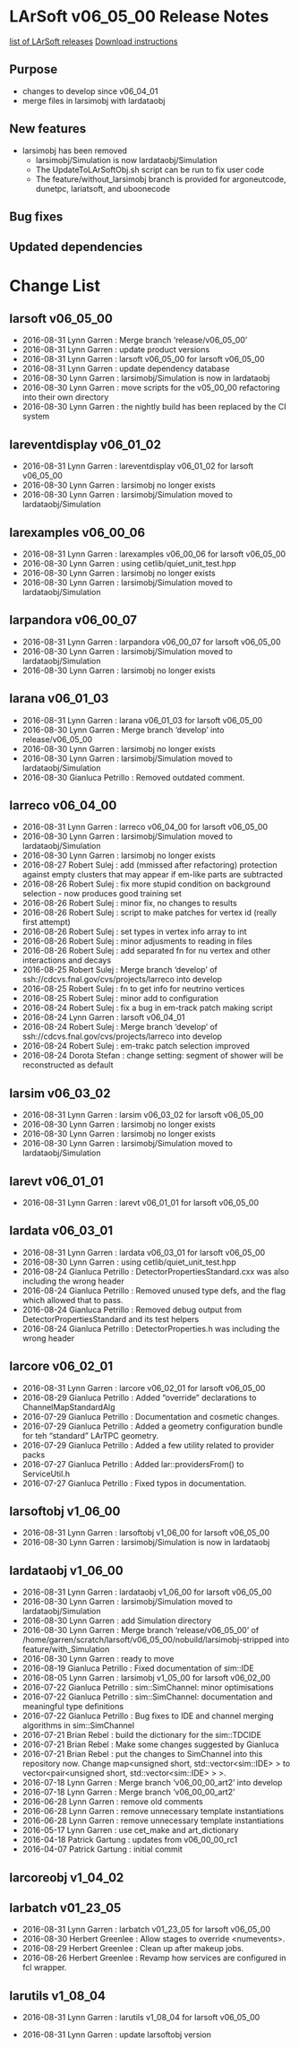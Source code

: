 LArSoft v06_05_00 Release Notes
======================================================================

[list of LArSoft releases](LArSoft_release_list)
[Download instructions](http://scisoft.fnal.gov/scisoft/bundles/larsoft/v06_05_00/larsoft-v06_05_00.html)

Purpose
--------------------

-   changes to develop since v06_04_01
-   merge files in larsimobj with lardataobj

New features
------------------------------

-   larsimobj has been removed
    -   larsimobj/Simulation is now lardataobj/Simulation
    -   The UpdateToLArSoftObj.sh script can be run to fix user code
    -   The feature/without_larsimobj branch is provided for argoneutcode, dunetpc, lariatsoft, and uboonecode

Bug fixes
------------------------

Updated dependencies
----------------------------------------------

Change List
============================

larsoft v06_05_00
------------------------------------------

-   2016-08-31 Lynn Garren : Merge branch ‘release/v06_05_00’
-   2016-08-31 Lynn Garren : update product versions
-   2016-08-31 Lynn Garren : larsoft v06_05_00 for larsoft v06_05_00
-   2016-08-31 Lynn Garren : update dependency database
-   2016-08-30 Lynn Garren : larsimobj/Simulation is now in lardataobj
-   2016-08-30 Lynn Garren : move scripts for the v05_00_00 refactoring into their own directory
-   2016-08-30 Lynn Garren : the nightly build has been replaced by the CI system

lareventdisplay v06_01_02
----------------------------------------------------------

-   2016-08-31 Lynn Garren : lareventdisplay v06_01_02 for larsoft v06_05_00
-   2016-08-30 Lynn Garren : larsimobj no longer exists
-   2016-08-30 Lynn Garren : larsimobj/Simulation moved to lardataobj/Simulation

larexamples v06_00_06
--------------------------------------------------

-   2016-08-31 Lynn Garren : larexamples v06_00_06 for larsoft v06_05_00
-   2016-08-30 Lynn Garren : using cetlib/quiet_unit_test.hpp
-   2016-08-30 Lynn Garren : larsimobj no longer exists
-   2016-08-30 Lynn Garren : larsimobj/Simulation moved to lardataobj/Simulation

larpandora v06_00_07
------------------------------------------------

-   2016-08-31 Lynn Garren : larpandora v06_00_07 for larsoft v06_05_00
-   2016-08-30 Lynn Garren : larsimobj/Simulation moved to lardataobj/Simulation
-   2016-08-30 Lynn Garren : larsimobj no longer exists

larana v06_01_03
----------------------------------------

-   2016-08-31 Lynn Garren : larana v06_01_03 for larsoft v06_05_00
-   2016-08-30 Lynn Garren : Merge branch ‘develop’ into release/v06_05_00
-   2016-08-30 Lynn Garren : larsimobj no longer exists
-   2016-08-30 Lynn Garren : larsimobj/Simulation moved to lardataobj/Simulation
-   2016-08-30 Gianluca Petrillo : Removed outdated comment.

larreco v06_04_00
------------------------------------------

-   2016-08-31 Lynn Garren : larreco v06_04_00 for larsoft v06_05_00
-   2016-08-30 Lynn Garren : larsimobj/Simulation moved to lardataobj/Simulation
-   2016-08-30 Lynn Garren : larsimobj no longer exists
-   2016-08-27 Robert Sulej : add (mmissed after refactoring) protection against empty clusters that may appear if em-like parts are subtracted
-   2016-08-26 Robert Sulej : fix more stupid condition on background selection - now produces good training set
-   2016-08-26 Robert Sulej : minor fix, no changes to results
-   2016-08-26 Robert Sulej : script to make patches for vertex id (really first attempt)
-   2016-08-26 Robert Sulej : set types in vertex info array to int
-   2016-08-26 Robert Sulej : minor adjusments to reading in files
-   2016-08-26 Robert Sulej : add separated fn for nu vertex and other interactions and decays
-   2016-08-25 Robert Sulej : Merge branch ‘develop’ of ssh://cdcvs.fnal.gov/cvs/projects/larreco into develop
-   2016-08-25 Robert Sulej : fn to get info for neutrino vertices
-   2016-08-25 Robert Sulej : minor add to configuration
-   2016-08-24 Robert Sulej : fix a bug in em-track patch making script
-   2016-08-24 Lynn Garren : larsoft v06_04_01
-   2016-08-24 Robert Sulej : Merge branch ‘develop’ of ssh://cdcvs.fnal.gov/cvs/projects/larreco into develop
-   2016-08-24 Robert Sulej : em-trakc patch selection improved
-   2016-08-24 Dorota Stefan : change setting: segment of shower will be reconstructed as default

larsim v06_03_02
----------------------------------------

-   2016-08-31 Lynn Garren : larsim v06_03_02 for larsoft v06_05_00
-   2016-08-30 Lynn Garren : larsimobj no longer exists
-   2016-08-30 Lynn Garren : larsimobj no longer exists
-   2016-08-30 Lynn Garren : larsimobj/Simulation moved to lardataobj/Simulation

larevt v06_01_01
----------------------------------------

-   2016-08-31 Lynn Garren : larevt v06_01_01 for larsoft v06_05_00

lardata v06_03_01
------------------------------------------

-   2016-08-31 Lynn Garren : lardata v06_03_01 for larsoft v06_05_00
-   2016-08-30 Lynn Garren : using cetlib/quiet_unit_test.hpp
-   2016-08-24 Gianluca Petrillo : DetectorPropertiesStandard.cxx was also including the wrong header
-   2016-08-24 Gianluca Petrillo : Removed unused type defs, and the flag which allowed that to pass.
-   2016-08-24 Gianluca Petrillo : Removed debug output from DetectorPropertiesStandard and its test helpers
-   2016-08-24 Gianluca Petrillo : DetectorProperties.h was including the wrong header

larcore v06_02_01
------------------------------------------

-   2016-08-31 Lynn Garren : larcore v06_02_01 for larsoft v06_05_00
-   2016-08-29 Gianluca Petrillo : Added “override” declarations to ChannelMapStandardAlg
-   2016-07-29 Gianluca Petrillo : Documentation and cosmetic changes.
-   2016-07-29 Gianluca Petrillo : Added a geometry configuration bundle for teh “standard” LArTPC geometry.
-   2016-07-29 Gianluca Petrillo : Added a few utility related to provider packs
-   2016-07-27 Gianluca Petrillo : Added lar::providersFrom() to ServiceUtil.h
-   2016-07-27 Gianluca Petrillo : Fixed typos in documentation.

larsoftobj v1_06_00
----------------------------------------------

-   2016-08-31 Lynn Garren : larsoftobj v1_06_00 for larsoft v06_05_00
-   2016-08-30 Lynn Garren : larsimobj/Simulation is now in lardataobj

lardataobj v1_06_00
----------------------------------------------

-   2016-08-31 Lynn Garren : lardataobj v1_06_00 for larsoft v06_05_00
-   2016-08-30 Lynn Garren : larsimobj/Simulation moved to lardataobj/Simulation
-   2016-08-30 Lynn Garren : add Simulation directory
-   2016-08-30 Lynn Garren : Merge branch ‘release/v06_05_00’ of /home/garren/scratch/larsoft/v06_05_00/nobuild/larsimobj-stripped into feature/with_Simulation
-   2016-08-30 Lynn Garren : ready to move
-   2016-08-19 Gianluca Petrillo : Fixed documentation of sim::IDE
-   2016-08-05 Lynn Garren : larsimobj v1_05_00 for larsoft v06_02_00
-   2016-07-22 Gianluca Petrillo : sim::SimChannel: minor optimisations
-   2016-07-22 Gianluca Petrillo : sim::SimChannel: documentation and meaningful type definitions
-   2016-07-22 Gianluca Petrillo : Bug fixes to IDE and channel merging algorithms in sim::SimChannel
-   2016-07-21 Brian Rebel : build the dictionary for the sim::TDCIDE
-   2016-07-21 Brian Rebel : Make some changes suggested by Gianluca
-   2016-07-21 Brian Rebel : put the changes to SimChannel into this repository now. Change map\<unsigned short, std::vector\<sim::IDE\> \> to vector\<pair\<unsigned short, std::vector\<sim::IDE\> \> \>.
-   2016-07-18 Lynn Garren : Merge branch ‘v06_00_00_art2’ into develop
-   2016-07-18 Lynn Garren : Merge branch ‘v06_00_00_art2’
-   2016-06-28 Lynn Garren : remove old comments
-   2016-06-28 Lynn Garren : remove unnecessary template instantiations
-   2016-06-28 Lynn Garren : remove unnecessary template instantiations
-   2016-05-17 Lynn Garren : use cet_make and art_dictionary
-   2016-04-18 Patrick Gartung : updates from v06_00_00_rc1
-   2016-04-07 Patrick Gartung : initial commit

larcoreobj v1_04_02
----------------------------------------------

larbatch v01_23_05
--------------------------------------------

-   2016-08-31 Lynn Garren : larbatch v01_23_05 for larsoft v06_05_00
-   2016-08-30 Herbert Greenlee : Allow stages to override \<numevents\>.
-   2016-08-29 Herbert Greenlee : Clean up after makeup jobs.
-   2016-08-26 Herbert Greenlee : Revamp how services are configured in fcl wrapper.

larutils v1_08_04
------------------------------------------

-   2016-08-31 Lynn Garren : larutils v1_08_04 for larsoft v06_05_00

-   2016-08-31 Lynn Garren : update larsoftobj version
